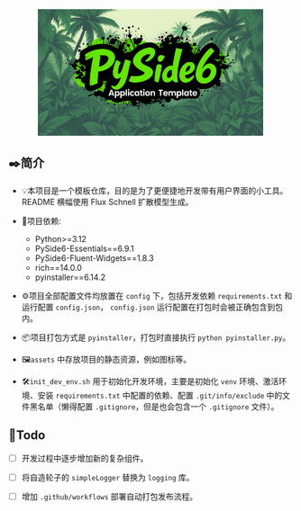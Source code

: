 <div align="center">
    <img src="assets/images/banner.png" width=400px>
</div>

## ✒️简介

- 💡本项目是一个模板仓库，目的是为了更便捷地开发带有用户界面的小工具。README 横幅使用 Flux Schnell 扩散模型生成。

- 📓项目依赖:

    - Python>=3.12
    - PySide6-Essentials==6.9.1
    - PySide6-Fluent-Widgets==1.8.3
    - rich==14.0.0
    - pyinstaller==6.14.2

- ⚙️项目全部配置文件均放置在 `config` 下，包括开发依赖 `requirements.txt` 和运行配置 `config.json`，
`config.json` 运行配置在打包时会被正确包含到包内。

- 📦项目打包方式是 `pyinstaller`，打包时直接执行 `python pyinstaller.py`。

- 🖼️`assets` 中存放项目的静态资源，例如图标等。

- 🛠️`init_dev_env.sh` 用于初始化开发环境，主要是初始化 `venv` 环境、激活环境、安装 `requirements.txt` 中配置的依赖、配置 `.git/info/exclude` 中的文件黑名单（懒得配置 `.gitignore`，但是也会包含一个 `.gitignore` 文件）。

## 📝Todo

- [ ] 开发过程中逐步增加新的复杂组件。

- [ ] 将自造轮子的 `simpleLogger` 替换为 `logging` 库。

- [ ] 增加 `.github/workflows` 部署自动打包发布流程。